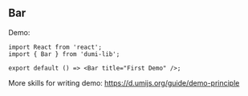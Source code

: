 
## Bar

Demo:

```tsx
import React from 'react';
import { Bar } from 'dumi-lib';

export default () => <Bar title="First Demo" />;
```

More skills for writing demo: https://d.umijs.org/guide/demo-principle

